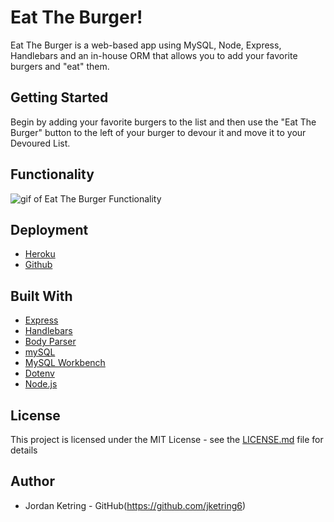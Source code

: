# Eat The Burger!

Eat The Burger is a web-based app using MySQL, Node, Express, Handlebars and an in-house ORM that allows you to add your favorite burgers and "eat" them.

## Getting Started

Begin by adding your favorite burgers to the list and then use the "Eat The Burger" button to the left of your burger to devour it and move it to your Devoured List.

## Functionality

![gif of Eat The Burger Functionality](public/assets/images/burger_action.gif)

## Deployment

* [Heroku](https://cryptic-fjord-51441.herokuapp.com/)
* [Github](https://github.com/jketring6/burger)

## Built With

* [Express](https://www.npmjs.com/package/inquirer)
* [Handlebars](https://www.npmjs.com/package/express-handlebars)
* [Body Parser](https://www.npmjs.com/package/body-parser)
* [mySQL](https://www.npmjs.com/package/mysql)
* [MySQL Workbench](https://www.mysql.com/products/workbench/)
* [Dotenv](https://www.npmjs.com/package/dotenv)
* [Node.js](https://nodejs.org/en/)

## License

This project is licensed under the MIT License - see the [LICENSE.md](LICENSE.md) file for details

## Author

* Jordan Ketring - GitHub(https://github.com/jketring6)